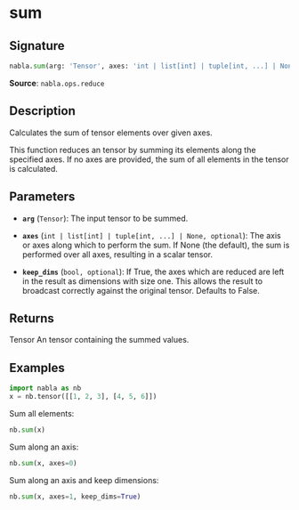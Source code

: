 # sum

## Signature

```python
nabla.sum(arg: 'Tensor', axes: 'int | list[int] | tuple[int, ...] | None' = None, keep_dims: 'bool' = False) -> 'Tensor'
```

**Source**: `nabla.ops.reduce`

## Description

Calculates the sum of tensor elements over given axes.

This function reduces an tensor by summing its elements along the
specified axes. If no axes are provided, the sum of all elements in the
tensor is calculated.

## Parameters

- **`arg`** (`Tensor`): The input tensor to be summed.

- **`axes`** (`int | list[int] | tuple[int, ...] | None, optional`): The axis or axes along which to perform the sum. If None (the default), the sum is performed over all axes, resulting in a scalar tensor.

- **`keep_dims`** (`bool, optional`): If True, the axes which are reduced are left in the result as dimensions with size one. This allows the result to broadcast correctly against the original tensor. Defaults to False.

## Returns

Tensor
    An tensor containing the summed values.

## Examples

```python
import nabla as nb
x = nb.tensor([[1, 2, 3], [4, 5, 6]])
```

Sum all elements:

```python
nb.sum(x)
```

Sum along an axis:

```python
nb.sum(x, axes=0)
```

Sum along an axis and keep dimensions:

```python
nb.sum(x, axes=1, keep_dims=True)
```
